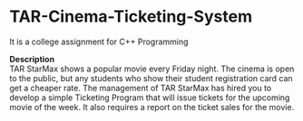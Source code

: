 # TAR-Cinema-Ticketing-System

It is a college assignment for C++ Programming  
   
**Description**   
TAR StarMax shows a popular movie every Friday night. The cinema is open to the public, but any students who show their student registration card can get a cheaper rate. The management of TAR StarMax has hired you to develop a simple Ticketing Program that will issue tickets for the upcoming movie of the week. It also requires a report on the ticket sales for the movie.
